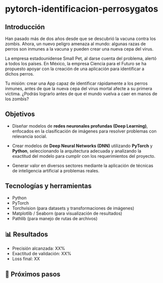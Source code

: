 # pytorch-identificacion-perrosygatos

## Introducción 
Han pasado más de dos años desde que se descubrió la vacuna contra los zombis. Ahora, un nuevo peligro amenaza al mundo: algunas razas de perros son inmunes a la vacuna y pueden crear una nueva cepa del virus.

La empresa estadounidense Small Pet, al darse cuenta del problema, alertó a todos los países. En México, la empresa Ciencia para el Futuro se ha propuesto apoyar con la creación de una aplicación para identificar a dichos perros.

Tu misión: crear una App capaz de identificar rápidamente a los perros inmunes, antes de que la nueva cepa del virus mortal afecte a su primera víctima. ¿Podrás lograrlo antes de que el mundo vuelva a caer en manos de los zombis?

## Objetivos
- Diseñar modelos de **redes neuronales profundas (Deep Learning)**, enfocados en la clasificación de imágenes para resolver problemas con relevancia social.

- Crear modelos de **Deep Neural Networks (DNN)** utilizando **PyTorch** y **Python**, seleccionando la arquitectura adecuada y analizando la exactitud del modelo para cumplir con los requerimientos del proyecto.

- Generar valor en diversos sectores mediante la aplicación de técnicas de inteligencia artificial a problemas reales.

## Tecnologías y herramientas
- Python
- PyTorch
- Torchvision (para datasets y transformaciones de imágenes)
- Matplotlib / Seaborn (para visualización de resultados)
- Pathlib (para manejo de rutas de archivos)

## 📊 Resultados 
- Precisión alcanzada: XX%
- Exactitud de validación: XX%
- Loss final: XX

## 🔮 Próximos pasos
